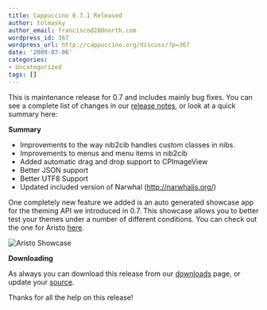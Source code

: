 ```yaml
---
title: Cappuccino 0.7.1 Released
author: tolmasky
author_email: francisco@280north.com
wordpress_id: 367
wordpress_url: http://cappuccino.org/discuss/?p=367
date: '2009-07-06'
categories:
- Uncategorized
tags: []
---
```



This is maintenance release for 0.7 and includes mainly bug fixes. You can see a complete list of changes in our [release notes](http://groups.google.com/group/objectivej/browse_thread/thread/bd0a946dc6b0c790), or look at a quick summary here:

**Summary**

* Improvements to the way nib2cib handles custom classes in nibs.
* Improvements to menus and menu items in nib2cib
* Added automatic drag and drop support to CPImageView
* Better JSON support
* Better UTF8 Support
* Updated included version of Narwhal (http://narwhaljs.org/)

One completely new feature we added is an auto generated showcase app for the theming API we introduced in 0.7. This showcase allows you to better test your themes under a number of different conditions. You can check out the one for Aristo [here](http://cappuccino.org/aristo/showcase).

![Aristo Showcase](http://cappuccino.org/discuss/wp-content/uploads/2009/07/picture-11.png)

**Downloading**

As always you can download this release from our [downloads](http://cappuccino.org/download) page, or update your [source](http://github.com/280north/cappuccino/tree/master).

Thanks for all the help on this release!



